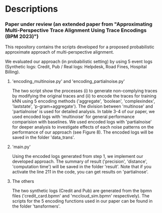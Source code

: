 # Descriptions

### Paper under review (an extended paper from "Approximating Multi-Perspective Trace Alignment Using Trace Encodings (BPM 2023)")

This repository contains the scripts developed for a proposed probabilistic approximate approach of multi-perspective alignment.

We evaluated our approach (in probabilistic setting) by using 5 event logs (Synthetic logs: Credit, Pub / Real logs: Helpdesk, Road Fines, Hospital Billing).

1. 'encoding_multinoise.py' and 'encoding_partialnoise.py'

    The two script show the processes (i) to generate non-complying traces by modifying the original traces and (ii) to encode the traces for training kNN using 5 encoding methods ('aggregate', 'boolean', 'complexindex', 'laststate', 'p-gram+aggregate'). The division between 'multinose' and 'partialnoise' is used for detailed analysis. In table 3-4 of our paper, we used encoded logs with 'multinoise' for general performance comparision with baselines. We used encoded logs with 'partialnoise' for deeper analysis to investigate effects of each noise patterns on the performance of our approach (see Figure 8). The encoded logs will be saved in the folder 'data_trans'.

2. 'main.py'

    Using the encoded logs generated from step 1, we implement our developed approach. The summary of result ('precision', 'distance', 'computation time') will be saved in the folder 'result'. Note that if you activate the line 211 in the code, you can get results on 'partialnose'.

3. The others

    The two synthetic logs (Credit and Pub) are generated from the bpmn files ('credit_card.bpmn' and 'mccloud_sim.bpmn' respectively). The scripts for the 5 encoding functions used in our paper can be found in the folder 'tansformers'.
